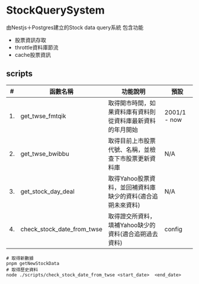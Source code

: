 # StockQuerySystem
由Nestjs＋Postgres建立的Stock data query系統
包含功能
- 股票資訊存取
- throttle資料庫節流
- cache股票資訊

## scripts
|#| 函數名稱 | 功能說明 | 預設 |
|-| ------- | ------ | ---- |
|1.|get_twse_fmtqik|取得開市時間，如果資料庫有資料則從資料庫最新資料的年月開始|2001/1 - now|
|2.|get_twse_bwibbu|取得目前上市股票代號、名稱，並檢查下市股票更新資料庫|N/A|
|3.|get_stock_day_deal|取得Yahoo股票資料，並回補資料庫缺少的資料(適合追朔未來資料)|N/A|
|4.|check_stock_date_from_twse|取得證交所資料，填補Yahoo缺少的資料(適合追朔過去資料)|config|

```shell
# 取得新數據
pnpm getNewStockData
# 取得歷史資料
node ./scripts/check_stock_date_from_twse <start_date>  <end_date>
```